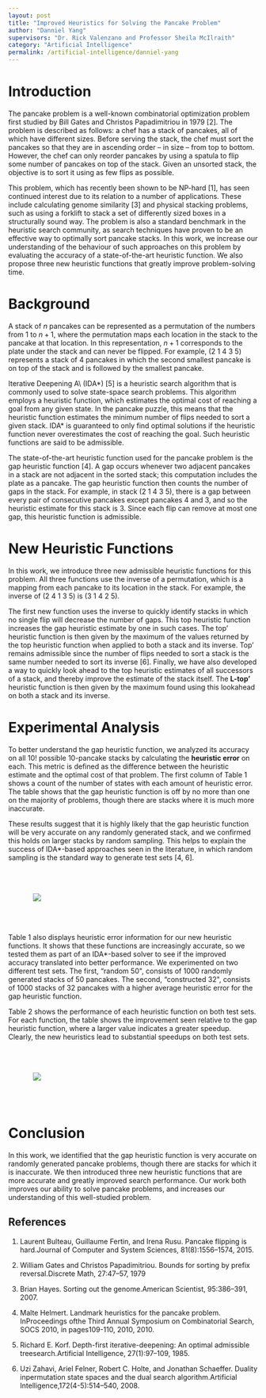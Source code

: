 ```yaml
---
layout: post
title: "Improved Heuristics for Solving the Pancake Problem"
author: "Danniel Yang"
supervisors: "Dr. Rick Valenzano and Professor Sheila McIlraith"
category: "Artificial Intelligence"
permalink: /artificial-intelligence/danniel-yang
---
```


Introduction
============

The pancake problem is a well-known combinatorial optimization
problem first studied by Bill Gates and Christos Papadimitriou in 1979
[2]. The problem is described as follows: a chef has a stack of
pancakes, all of which have different sizes. Before serving the stack,
the chef must sort the pancakes so that they are in ascending order – in
size – from top to bottom. However, the chef can only reorder pancakes
by using a spatula to flip some number of pancakes on top of the stack.
Given an unsorted stack, the objective is to sort it using as few flips
as possible.

This problem, which has recently been shown to be NP-hard [1],
has seen continued interest due to its relation to a number of
applications. These include calculating genome similarity [3] and
physical stacking problems, such as using a forklift to stack a set of
differently sized boxes in a structurally sound way. The problem is also
a standard benchmark in the heuristic search community, as search
techniques have proven to be an effective way to optimally sort pancake
stacks. In this work, we increase our understanding of the behaviour of
such approaches on this problem by evaluating the accuracy of a
state-of-the-art heuristic function. We also propose three new heuristic
functions that greatly improve problem-solving time.

Background
==========

A stack of $n$ pancakes can be represented as a permutation of the
numbers from $1$ to $n + 1$, where the permutation maps each location in
the stack to the pancake at that location. In this representation, $n+1$
corresponds to the plate under the stack and can never be flipped. For
example, $(2~1~4~3~5)$ represents a stack of $4$ pancakes in which the
second smallest pancake is on top of the stack and is followed by the
smallest pancake.

Iterative Deepening A\ (IDA\*) [5] is a heuristic search
algorithm that is commonly used to solve state-space search
problems. This algorithm employs a heuristic function, which
estimates the optimal cost of reaching a goal from any given state.
In the pancake puzzle, this means that the heuristic function estimates
the minimum number of flips needed to sort a given stack. IDA\* is
guaranteed to only find optimal solutions if the heuristic function
never overestimates the cost of reaching the goal. Such heuristic
functions are said to be admissible.

The state-of-the-art heuristic function used for the pancake problem is
the gap heuristic function [4]. A gap occurs whenever two
adjacent pancakes in a stack are not adjacent in the sorted stack; this
computation includes the plate as a pancake. The gap heuristic function
then counts the number of gaps in the stack. For example, in stack
$(2~1~4~3~5)$, there is a gap between every pair of consecutive pancakes
except pancakes $4$ and $3$, and so the heuristic estimate for this
stack is $3$. Since each flip can remove at most one gap, this heuristic
function is admissible.

New Heuristic Functions
=======================

In this work, we introduce three new admissible heuristic functions for
this problem. All three functions use the inverse of a permutation,
which is a mapping from each pancake to its location in the stack. For
example, the inverse of $(2~4~1~3~5)$ is $(3~1~4~2~5)$.

The first new function uses the inverse to quickly identify stacks in
which no single flip will decrease the number of gaps. This top
heuristic function increases the gap heuristic estimate by one in such
cases. The top’ heuristic function is then given by the maximum of
the values returned by the top heuristic function when applied to both a
stack and its inverse. Top’ remains admissible since the number of flips
needed to sort a stack is the same number needed to sort its inverse
[6]. Finally, we have also developed a way to quickly look ahead
to the top heuristic estimates of all successors of a stack, and thereby
improve the estimate of the stack itself. The **L-top’** heuristic
function is then given by the maximum found using this lookahead on both
a stack and its inverse.

Experimental Analysis
=====================

To better understand the gap heuristic function, we analyzed its
accuracy on all $10!$ possible $10$-pancake stacks by calculating the
**heuristic error** on each. This metric is defined as the difference
between the heuristic estimate and the optimal cost of that problem. The
first column of Table 1  shows a count of the number of states
with each amount of heuristic error. The table shows that the gap
heuristic function is off by no more than one on the majority of
problems, though there are stacks where it is much more inaccurate.

These results suggest that it is highly likely that the gap heuristic
function will be very accurate on any randomly generated stack, and we
confirmed this holds on larger stacks by random sampling. This helps to
explain the success of IDA\*-based approaches seen in the literature, in
which random sampling is the standard way to generate test sets
[4, 6].

<img style="margin:50" src="{{ site.baseurl }}/assets/yd-table1.png"/>

Table 1 also displays heuristic error information for our new
heuristic functions. It shows that these functions are increasingly
accurate, so we tested them as part of an IDA\*-based solver to see if
the improved accuracy translated into better performance. We
experimented on two different test sets. The first, “random $50$",
consists of $1000$ randomly generated stacks of $50$ pancakes. The
second, “constructed $32$", consists of $1000$ stacks of $32$ pancakes
with a higher average heuristic error for the gap heuristic function.

Table 2 shows the performance of each heuristic function on
both test sets. For each function, the table shows the improvement seen
relative to the gap heuristic function, where a larger value indicates a
greater speedup. Clearly, the new heuristics lead to substantial
speedups on both test sets.

<img style="margin:50" src="{{ site.baseurl }}/assets/yd-table2.png"/>

Conclusion
==========

In this work, we identified that the gap heuristic function is very
accurate on randomly generated pancake problems, though there are stacks
for which it is inaccurate. We then introduced three new heuristic
functions that are more accurate and greatly improved search
performance. Our work both improves our ability to solve pancake
problems, and increases our understanding of this well-studied problem.

References
---------

1. Laurent Bulteau, Guillaume Fertin, and Irena Rusu.  Pancake flipping is hard.Journal of Computer and System Sciences, 81(8):1556–1574, 2015.

2. William Gates and Christos Papadimitriou. Bounds for sorting by prefix reversal.Discrete Math, 27:47–57, 1979

3. Brian Hayes. Sorting out the genome.American Scientist, 95:386–391, 2007.

4. Malte Helmert. Landmark heuristics for the pancake problem. InProceedings ofthe Third Annual Symposium on Combinatorial Search, SOCS 2010, in pages109-110, 2010, 2010.

5. Richard  E.  Korf.   Depth-first  iterative-deepening:  An  optimal  admissible  treesearch.Artificial Intelligence, 27(1):97–109, 1985.

6. Uzi Zahavi, Ariel Felner, Robert C. Holte, and Jonathan Schaeffer.  Duality inpermutation state spaces and the dual search algorithm.Artificial Intelligence,172(4-5):514–540, 2008.

